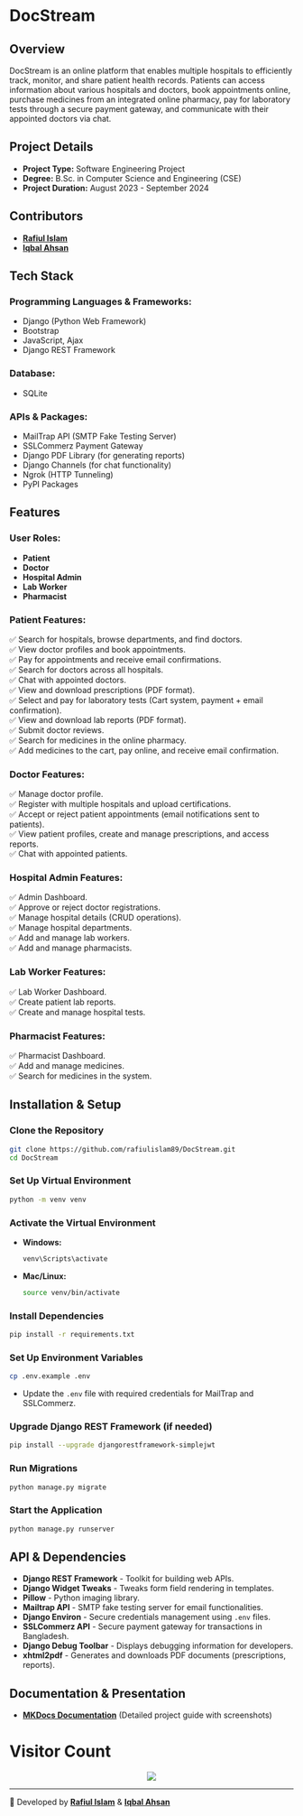 # **DocStream**  


## **Overview**  
DocStream is an online platform that enables multiple hospitals to efficiently track, monitor, and share patient health records. Patients can access information about various hospitals and doctors, book appointments online, purchase medicines from an integrated online pharmacy, pay for laboratory tests through a secure payment gateway, and communicate with their appointed doctors via chat.  

## **Project Details**  
- **Project Type:** Software Engineering Project  
- **Degree:** B.Sc. in Computer Science and Engineering (CSE)  
- **Project Duration:** August 2023 - September 2024  

## **Contributors**  
- **[Rafiul Islam](https://www.linkedin.com/in/rafiulislam-cse)**  
- **[Iqbal Ahsan](https://www.linkedin.com/in/iqbal-ahsan)**  

## **Tech Stack**  
### **Programming Languages & Frameworks:**  
- Django (Python Web Framework)  
- Bootstrap  
- JavaScript, Ajax  
- Django REST Framework  

### **Database:**  
- SQLite  

### **APIs & Packages:**  
- MailTrap API (SMTP Fake Testing Server)  
- SSLCommerz Payment Gateway  
- Django PDF Library (for generating reports)  
- Django Channels (for chat functionality)  
- Ngrok (HTTP Tunneling)  
- PyPI Packages  

## **Features**  
### **User Roles:**  
- **Patient**  
- **Doctor**  
- **Hospital Admin**  
- **Lab Worker**  
- **Pharmacist**  

### **Patient Features:**  
✅ Search for hospitals, browse departments, and find doctors.  
✅ View doctor profiles and book appointments.  
✅ Pay for appointments and receive email confirmations.  
✅ Search for doctors across all hospitals.  
✅ Chat with appointed doctors.  
✅ View and download prescriptions (PDF format).  
✅ Select and pay for laboratory tests (Cart system, payment + email confirmation).  
✅ View and download lab reports (PDF format).  
✅ Submit doctor reviews.  
✅ Search for medicines in the online pharmacy.  
✅ Add medicines to the cart, pay online, and receive email confirmation.  

### **Doctor Features:**  
✅ Manage doctor profile.  
✅ Register with multiple hospitals and upload certifications.  
✅ Accept or reject patient appointments (email notifications sent to patients).  
✅ View patient profiles, create and manage prescriptions, and access reports.  
✅ Chat with appointed patients.  

### **Hospital Admin Features:**  
✅ Admin Dashboard.  
✅ Approve or reject doctor registrations.  
✅ Manage hospital details (CRUD operations).  
✅ Manage hospital departments.  
✅ Add and manage lab workers.  
✅ Add and manage pharmacists.  

### **Lab Worker Features:**  
✅ Lab Worker Dashboard.  
✅ Create patient lab reports.  
✅ Create and manage hospital tests.  

### **Pharmacist Features:**  
✅ Pharmacist Dashboard.  
✅ Add and manage medicines.  
✅ Search for medicines in the system.  

## **Installation & Setup**  
### **Clone the Repository**  
```sh  
git clone https://github.com/rafiulislam89/DocStream.git  
cd DocStream  
```

### **Set Up Virtual Environment**  
```sh  
python -m venv venv  
```

### **Activate the Virtual Environment**  
- **Windows:**  
  ```sh  
  venv\Scripts\activate  
  ```
- **Mac/Linux:**  
  ```sh  
  source venv/bin/activate  
  ```

### **Install Dependencies**  
```sh  
pip install -r requirements.txt  
```

### **Set Up Environment Variables**  
```sh  
cp .env.example .env  
```
- Update the `.env` file with required credentials for MailTrap and SSLCommerz.  

### **Upgrade Django REST Framework (if needed)**  
```sh  
pip install --upgrade djangorestframework-simplejwt  
```

### **Run Migrations**  
```sh  
python manage.py migrate  
```

### **Start the Application**  
```sh  
python manage.py runserver  
```

## **API & Dependencies**  
- **Django REST Framework** - Toolkit for building web APIs.  
- **Django Widget Tweaks** - Tweaks form field rendering in templates.  
- **Pillow** - Python imaging library.  
- **Mailtrap API** - SMTP fake testing server for email functionalities.  
- **Django Environ** - Secure credentials management using `.env` files.  
- **SSLCommerz API** - Secure payment gateway for transactions in Bangladesh.  
- **Django Debug Toolbar** - Displays debugging information for developers.  
- **xhtml2pdf** - Generates and downloads PDF documents (prescriptions, reports).  

## **Documentation & Presentation**  
- **[MKDocs Documentation](#)** (Detailed project guide with screenshots)  


# Visitor Count  
<p align="center">
  <img src="https://visitor-count-b8lb.vercel.app/api/Github_Username?hexColor=00ff00" />
</p>


---  
🚀 Developed by **[Rafiul Islam](https://www.linkedin.com/in/rafiulislam-cse)** & **[Iqbal Ahsan](https://www.linkedin.com/in/iqbal-ahsan)**  

